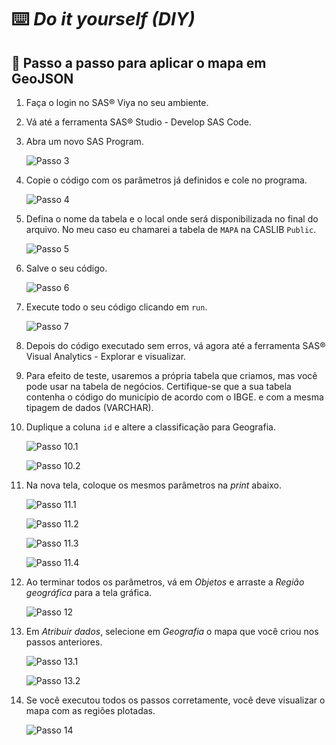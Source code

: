 # ⌨️ _Do it yourself (DIY)_

## 🐢 Passo a passo para aplicar o mapa em GeoJSON

1. Faça o login no SAS® Viya no seu ambiente.
2. Vá até a ferramenta SAS® Studio - Develop SAS Code.
3. Abra um novo SAS Program.

	![Passo 3](/images/GJ_01.png)

4. Copie o código com os parâmetros já definidos e cole no programa.

	![Passo 4](/images/GJ_02.png)

5. Defina o nome da tabela e o local onde será disponibilizada no final do arquivo. No meu caso eu chamarei a tabela de ```MAPA``` na CASLIB ```Public```.

	![Passo 5](/images/GJ_03.png)

6. Salve o seu código.

	![Passo 6](/images/GJ_04.png)

7. Execute todo o seu código clicando em ```run```.

	![Passo 7](/images/GJ_05.png)

8. Depois do código executado sem erros, vá agora até a ferramenta SAS® Visual Analytics - Explorar e visualizar.
9. Para efeito de teste, usaremos a própria tabela que criamos, mas você pode usar na tabela de negócios. Certifique-se que a sua tabela contenha o código do município de acordo com o IBGE. e com a mesma tipagem de dados (VARCHAR).
10. Duplique a coluna ```id``` e altere a classificação para Geografia.

	![Passo 10.1](/images/GJ_06.png)

	![Passo 10.2](/images/GJ_07.png)

11. Na nova tela, coloque os mesmos parâmetros na _print_ abaixo.

	![Passo 11.1](/images/GJ_08.png)

	![Passo 11.2](/images/GJ_09.png)

	![Passo 11.3](/images/GJ_10.png)

	![Passo 11.4](/images/GJ_11.png)

12. Ao terminar todos os parâmetros, vá em *Objetos* e arraste a *Região geográfica* para a tela gráfica.

	![Passo 12](/images/GJ_12.png)

13. Em *Atribuir dados*, selecione em *Geografia* o mapa que você criou nos passos anteriores.

	![Passo 13.1](/images/GJ_13.png)

	![Passo 13.2](/images/GJ_14.png)

14. Se você executou todos os passos corretamente, você deve visualizar o mapa com as regiões plotadas.

	![Passo 14](/images/GJ_15.png)